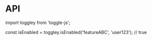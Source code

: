 # API

import toggley from 'toggle-js';

const isEnabled = toggley.isEnabled('featureABC', 'user123'); // true
